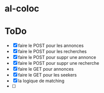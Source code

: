 # al-coloc

# ToDo

* [X] faire le POST pour les annonces
* [X] faire le POST pour les recherches
* [X] faire le POST pour suppr une annonce
* [X] faire le POST pour suppr une recherche
* [X] faire le GET pour annonces
* [X] faire le GET pour les seekers
* [X] la logique de matching
* [ ]
